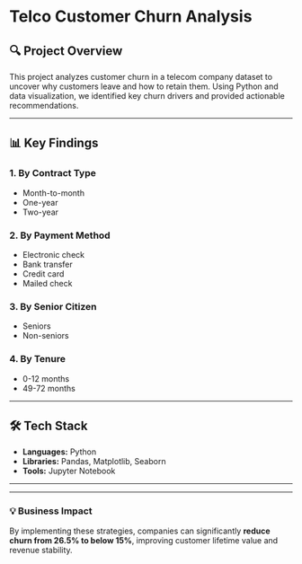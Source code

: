 # Telco Customer Churn Analysis

## 🔍 Project Overview
This project analyzes customer churn in a telecom company dataset to uncover why customers leave and how to retain them. Using Python and data visualization, we identified key churn drivers and provided actionable recommendations.

---

## 📊 Key Findings

### **1. By Contract Type**
- Month-to-month
- One-year
- Two-year

### **2. By Payment Method**
- Electronic check
- Bank transfer
- Credit card
- Mailed check

### **3. By Senior Citizen**
- Seniors
- Non-seniors

### **4. By Tenure**
- 0-12 months
- 49-72 months

---

## 🛠 Tech Stack
- **Languages:** Python
- **Libraries:** Pandas, Matplotlib, Seaborn
- **Tools:** Jupyter Notebook

---

---

### 💡 Business Impact
By implementing these strategies, companies can significantly **reduce churn from 26.5% to below 15%**, improving customer lifetime value and revenue stability.
